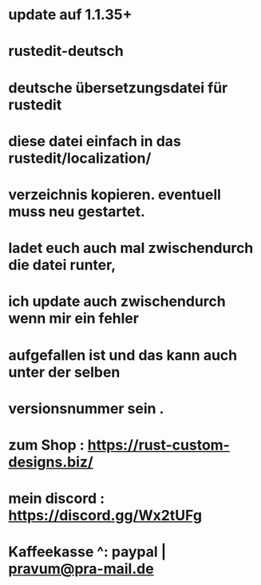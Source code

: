 # update auf 1.1.35+
# rustedit-deutsch
# deutsche übersetzungsdatei für rustedit
# diese datei einfach in das rustedit/localization/ 
# verzeichnis kopieren. eventuell muss neu gestartet.
# ladet euch auch mal zwischendurch die datei runter,
# ich update auch zwischendurch wenn mir ein fehler
# aufgefallen ist und das kann auch unter der selben 
# versionsnummer sein .
# zum Shop : https://rust-custom-designs.biz/
# mein discord :  https://discord.gg/Wx2tUFg
# Kaffeekasse ^: paypal | pravum@pra-mail.de






